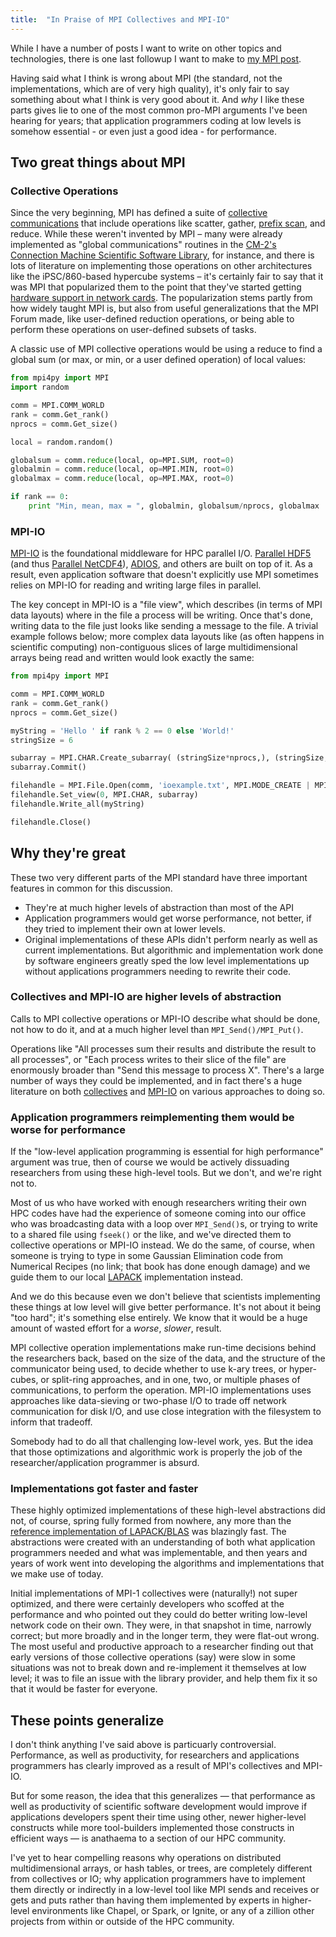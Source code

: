 ```yaml
---
title:  "In Praise of MPI Collectives and MPI-IO"
---
```


While I have a number of posts I want to write on other topics and technologies, there is one last followup I want to make to [my MPI post](http://www.dursi.ca/hpc-is-dying-and-mpi-is-killing-it/).

Having said what I think is wrong about MPI (the standard, not the implementations, which are of very high quality), it's only fair to say something about what I think is very good about it.  And _why_ I like these parts gives lie to one of the most common pro-MPI arguments I've been hearing for years; that application programmers coding at low levels is somehow essential - or even just a good idea - for performance.

## Two great things about MPI

### Collective Operations
Since the very beginning, MPI has defined a suite of [collective communications](https://computing.llnl.gov/tutorials/mpi/#Collective_Communication_Routines) that include operations like scatter, gather, [prefix scan](http://en.wikipedia.org/wiki/Prefix_sum), and reduce.  While these weren't invented by MPI &ndash; many were already implemented as "global communications" routines in the [CM-2's](http://en.wikipedia.org/wiki/Connection_Machine) [Connection Machine Scientific Software Library](http://ieeexplore.ieee.org/xpl/articleDetails.jsp?arnumber=365582), for instance, and there is lots of literature on implementing those operations on other architectures like the iPSC/860-based hypercube systems &ndash; it's certainly fair to say that it was MPI that popularized them to the point that they've started getting [hardware support in network cards](http://www.mellanox.com/page/products_dyn?product_family=104&menu_section=73). The popularization stems partly from how widely taught MPI is, but also from useful generalizations that the MPI Forum made, like user-defined reduction operations, or being able to perform these operations on user-defined subsets of tasks.

A classic use of MPI collective operations would be using a reduce to find a global sum (or max, or min, or a user defined operation) of local values:

```python
from mpi4py import MPI
import random

comm = MPI.COMM_WORLD
rank = comm.Get_rank()
nprocs = comm.Get_size()

local = random.random()

globalsum = comm.reduce(local, op=MPI.SUM, root=0)
globalmin = comm.reduce(local, op=MPI.MIN, root=0)
globalmax = comm.reduce(local, op=MPI.MAX, root=0)

if rank == 0:
    print "Min, mean, max = ", globalmin, globalsum/nprocs, globalmax
```

### MPI-IO

[MPI-IO](http://beige.ucs.indiana.edu/I590/node86.html) is the foundational middleware for HPC parallel I/O.  [Parallel HDF5](https://hdfgroup.org/HDF5/PHDF5/) (and thus [Parallel NetCDF4](http://www.unidata.ucar.edu/software/netcdf/docs_rc/parallel_io.html)), [ADIOS](https://www.olcf.ornl.gov/center-projects/adios/), and others are built on top of it.  As a result, even application software that doesn't explicitly use MPI sometimes relies on MPI-IO for reading and writing large files in parallel.

The key concept in MPI-IO is a "file view", which describes (in terms of MPI data layouts) where in the file a process will be writing.  Once that's done, writing data to the file just looks like sending a message to the file.  A trivial example follows below; more complex data layouts like (as often happens in scientific computing) non-contiguous slices of large multidimensional arrays being read and written would look exactly the same:

```python
from mpi4py import MPI

comm = MPI.COMM_WORLD
rank = comm.Get_rank()
nprocs = comm.Get_size()

myString = 'Hello ' if rank % 2 == 0 else 'World!'
stringSize = 6

subarray = MPI.CHAR.Create_subarray( (stringSize*nprocs,), (stringSize,), (stringSize*rank,))
subarray.Commit()

filehandle = MPI.File.Open(comm, 'ioexample.txt', MPI.MODE_CREATE | MPI.MODE_WRONLY)
filehandle.Set_view(0, MPI.CHAR, subarray)
filehandle.Write_all(myString)

filehandle.Close()
```

## Why they're great

These two very different parts of the MPI standard have three important features in common for this discussion.

* They're at much higher levels of abstraction than most of the API
* Application programmers would get worse performance, not better, if they tried to implement their own at lower levels.
* Original implementations of these APIs didn't perform nearly as well as current implementations.  But algorithmic and implementation work done by software engineers greatly sped the low level implementations up without applications programmers needing to rewrite their code.

### Collectives and MPI-IO are higher levels of abstraction

Calls to MPI collective operations or MPI-IO describe what should be done, not how to do it, and at a much higher level than `MPI_Send()/MPI_Put()`.  

Operations like "All processes sum their results and distribute the result to all processes", or "Each process writes to their slice of the file" are enormously broader than "Send this message to process X".  There's a large number of ways they could be implemented, and in fact there's a huge literature on both [collectives](https://scholar.google.ca/scholar?q=mpi+collectives) and [MPI-IO](https://scholar.google.ca/scholar?q=mpi-io) on various approaches to doing so.

### Application programmers reimplementing them would be worse for performance

If the "low-level application programming is essential for high performance" argument was true, then of course we would be actively dissuading researchers from using these high-level tools.  But we don't, and we're right not to.  

Most of us who have worked with enough researchers writing their own HPC codes have had the experience of someone coming into our office who was broadcasting data with a loop over `MPI_Send()`s, or trying to write to a shared file using `fseek()` or the like, and we've directed them to collective operations or MPI-IO instead.  We do the same, of course, when someone is trying to type in some Gaussian Elimination code from Numerical Recipes (no link; that book has done enough damage) and we guide them to our local [LAPACK](http://en.wikipedia.org/wiki/LAPACK) implementation instead.

And we do this because even we don't believe that scientists implementing these things at low level will give better performance.  It's not about it being "too hard"; it's something else entirely.  We know that it would be a huge amount of wasted effort for a *worse*, *slower*, result.

MPI collective operation implementations make run-time decisions behind the researchers back, based on the size of the data, and the structure of the communicator being used, to decide whether to use k-ary trees, or hyper-cubes, or split-ring approaches, and in one, two, or multiple phases of communications, to perform the operation.  MPI-IO implementations uses approaches like data-sieving or two-phase I/O to trade off network communication for disk I/O, and use close integration with the filesystem to inform that tradeoff.

Somebody had to do all that challenging low-level work, yes.  But the idea that those optimizations and algorithmic work is properly the job of the researcher/application programmer is absurd.

### Implementations got faster and faster

These highly optimized implementations of these high-level abstractions did not, of course, spring fully formed from nowhere, any more than the [reference implementation of LAPACK/BLAS](http://www.netlib.org/lapack/) was blazingly fast.  The abstractions were created with an understanding of both what application programmers needed and what was implementable, and then years and years of work went into developing the algorithms and implementations that we make use of today.

Initial implementations of MPI-1 collectives were (naturally!) not super optimized, and there were certainly developers who scoffed at the performance and who pointed out they could do better writing low-level network code on their own.  They were, in that snapshot in time, narrowly correct; but more broadly and in the longer term, they were flat-out wrong.  The most useful and productive approach to a researcher finding out that early versions of those collective operations (say) were slow in some situations was not to break down and re-implement it themselves at low level; it was to file an issue with the library provider, and help them fix it so that it would be faster for everyone.

## These points generalize

I don't think anything I've said above is particuarly controversial. Performance, as well as productivity, for researchers and applications programmers has clearly improved as a result of MPI's collectives and MPI-IO.  

But for some reason, the idea that this generalizes &mdash; that performance as well as productivity of scientific software development would improve if applications developers spent their time using other, newer higher-level constructs while more tool-builders implemented those constructs in efficient ways &mdash; is anathaema to a section of our HPC community.

I've yet to hear compelling reasons why operations on distributed multidimensional arrays, or hash tables, or trees, are completely different from collectives or IO; why application programmers have to implement them directly or indirectly in a low-level tool like MPI sends and receives or gets and puts rather than having them implemented by experts in higher-level environments like Chapel, or Spark, or Ignite, or any of a zillion other projects from within or outside of the HPC community.
